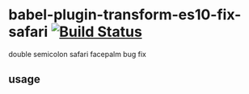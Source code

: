 # babel-plugin-transform-es10-fix-safari [![Build Status](https://travis-ci.org/a-x-/babel-plugin-transform-es10-fix-safari.svg?branch=master)](https://travis-ci.org/a-x-/babel-plugin-transform-es10-fix-safari)

double semicolon safari facepalm bug fix

## usage

